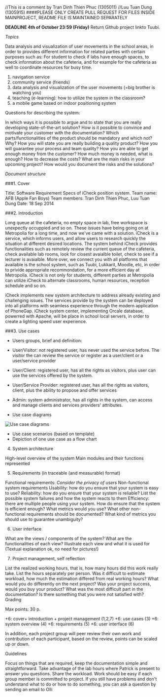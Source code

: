 //This is a comment by Tran Dinh Thien Phuc (1305011)
//Luu Tuan Dung (1305915)
####PLEASE ONLY CREATE PULL REQUEST FOR FILES INSIDE MAINPROJECT, README FILE IS MAINTAINED SEPARATELY

**DEADLINE 4th of October 23:59 (Friday)**
Return Github project linkto Tuubi.

*Topics* 

Data analysis and visualization of user movements in the school areas, in order to provides different information for related parties with certain purposes such as: For student to check if labs have enough spaces, to check information about the cafeteria, and for example for the cafeteria as well to coordinate resources for busy time. 

1) navigation service
2) community service (friends)
3) data analysis and visualization of the user movements (=big brother is watching you)
4) teaching (e-learning): how to utilize the system in the classroom?
5) a mobile game based on indoor positioning system

Questions for describing the system:

In which ways it is possible to argue and to state that you are really developing state-of-the-art solution?
How is it possible to convince and motivate your customer with the documentation?
Which parts/functionalities of the product should be mandatory and which not? Why?
How you will state you are really building a quality product?
How you will guarantee your process and team quality?
How you are able to get enough money from the customer? How much money is needed, what is enough? How to decrease the costs?
What are the main risks in your upcoming project? How would you document the risks and the solutions?



*Document structure*

###1. Cover

Title: Software Requirement Specs of iCheck position system. 
Team name: AFB (Apple Fan Boys)
Team members: Tran Dinh Thien Phuc, Luu Tuan Dung
Date: 18 Sep 2014

###2. Introduction

Long queue at the cafeteria, no empty space in lab, free workspace is unexpectly occuppied and so on. These issues have being going on at Metropolia for a long time, and now we've came with a solution. iCheck is a service, which informs users, and allow users to research quickly the situation at different desired locations. The system behind iCheck provides functionalities such as remotely review the current queue of the cafeteria, check available lab rooms, look for closest avaialble toilet, check to see if a lecturer is avaialble. More over, we connect you with all platforms that available is the school system, such as Tuubi, Lukkarit, Moodle, etc, in order to privide appropriate recommondation, for a more efficient day at Metropolia. iCheck is not only for students, different parties at Metropolia can utilize iCheck to alternate classrooms, human resources, reception schedule and so on. 

iCheck implements new system architecture to address already existing and challenging issues. The services provide by the system can be deployed into all platforms with seamless experience through the modern application of PhoneGap. iCheck system center, implementing Orcale database, powerred with Apache, will be place in school local servers, in order to create a lighting speed user experience. 

###3. Use cases

* Users groups, brief and definition:  
 * User/Visitor: not registered user, has never used the service before. The visitor the can review the service or register as a user/client or a user/service provider
 * User/Client: registered user, has all the rights as visitors, plus user can use the services offered by the system.
 * User/Service Provider: registered user, has all the rights as visitors, client, plus the ability to propose and offer services
 * Admin: system administrator, has all rights in the system, can access and manage clients and services providers' attributes. 

* Use case diagrams

![Use case diagrams](http://users.metropolia.fi/~dinht/UseCaseC4.jpg)

* Use case scenarios (based on template)
* Depiction of one use case as a flow chart

4. System architecture

High-level overview of the system
Main modules and their functions represented

5. Requirements (in traceable (and measurable) format)

Functional requirements: *Consider the privacy of users*
Non-functional system requirements
Usability: how do you ensure that your system is easy to use?
Reliability: how do you ensure that your system is reliable? List the possible system failures and how the system reacts to them
Efficiency: there are multiple people using your system. How do ensure that the system is efficient enough? What metrics would you use?
What other non-functional requirements should be documented?
What kind of metrics you should use to guarantee unambiguity?

6. User interface

What are the views / components of the system? What are the functionalities of each view?
Illustrate each view and what it is used for (Textual explanation ok, no need for pictures!)

7. Project management, self reflection

List the realized working hours, that is, how many hours did this work really take. List the hours separately per person.
Was it difficult to estimate workload, how much the estimation differed from real working hours?
What would you do differently on the next project? Was your project success, would you buy your product?
What was the most difficult part in the documentation? Is there something that you were not satisfied with?
Grading

Max points: 30 p.

+6: cover+ introduction + project management (1,2,7)
+6: use cases (3)
+6: system overview (4)
+6: requirements (5)
+6: user interface (6)

In addition, each project group will peer review their own work and contribution of each participant,
based on the review, points can be scaled up or down.

Guidelines

Focus on things that are required, keep the documentation simple and straightforward.
Take advantage of the lab hours where Patrick is present to answer you questions.
Share the workload. Work should be easy if each group member is committed to project.
If you still have problems and don't understand what to do or how to do something, you can ask a question by sending an email to Olli
